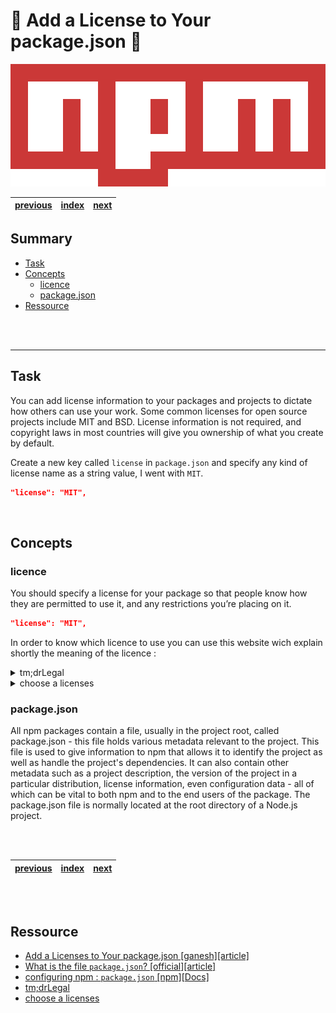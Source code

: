 # 🚀 Add a License to Your package.json 🚀<!-- omit in TOC -->

<div align="center">

![image](./../Logo/../../Logo/540px-Npm-logo.svg.png)

|[previous](./../3_Add-Keywords-to-Your-package-json/Readme.md)|[index](./../../Readme.md)|[next](./../5_Add-a-Version-to-Your-package-json/Readme.md)|
|---|---|---|

</div>

## Summary <!-- omit in TOC -->

- [Task](#task)
- [Concepts](#concepts)
  - [licence](#licence)
  - [package.json](#packagejson)
- [Ressource](#ressource)

<br>
<br>

____

## Task

You can add license information to your packages and projects to dictate how others can use your work. Some common licenses for open source projects include MIT and BSD. License information is not required, and copyright laws in most countries will give you ownership of what you create by default.

Create a new key called ``license`` in ``package.json`` and specify any kind of license name as a string value, I went with ``MIT``.

```json
"license": "MIT",
```

<br>

## Concepts

### licence

You should specify a license for your package so that people know how they are permitted to use it, and any restrictions you’re placing on it.

```json
"license": "MIT",
```

In order to know which licence to use you can use this website wich explain shortly the meaning of the licence : 
<details>
<summary>tm;drLegal</summary>

* [tm;drLegal](https://tldrlegal.com/license/mit-license)


![image](tldr.png)

</details>

<details>
<summary>choose a licenses</summary>

* [choose a licenses](https://choosealicense.com/)

![image](choosealicence.png)

</details>

### package.json

All npm packages contain a file, usually in the project root, called package.json - this file holds various metadata relevant to the project. This file is used to give information to npm that allows it to identify the project as well as handle the project's dependencies. It can also contain other metadata such as a project description, the version of the project in a particular distribution, license information, even configuration data - all of which can be vital to both npm and to the end users of the package. The package.json file is normally located at the root directory of a Node.js project.


<br>
<br>

<div align="center">


|[previous](./../3_Add-Keywords-to-Your-package-json/Readme.md)|[index](./../../Readme.md)|[next](./../5_Add-a-Version-to-Your-package-json/Readme.md)|
|---|---|---|

</div>


<br>
<br>

## Ressource

* [Add a Licenses to Your package.json [ganesh][article]](https://www.notion.so/Add-a-License-to-Your-package-json-f6f064924cc048b7a638bc13cbfbce52)
* [What is the file `package.json`? [official][article]](https://nodejs.org/en/knowledge/getting-started/npm/what-is-the-file-package-json/#:~:text=All%20npm%20packages%20contain%20a,as%20handle%20the%20project's%20dependencies.&text=The%20package.,-json%20file%20is)
* [configuring npm : ``package.json`` [npm][Docs]](https://docs.npmjs.com/cli/v8/configuring-npm/package-json)
* [tm;drLegal](https://tldrlegal.com/license/mit-license)
* [choose a licenses](https://choosealicense.com/)